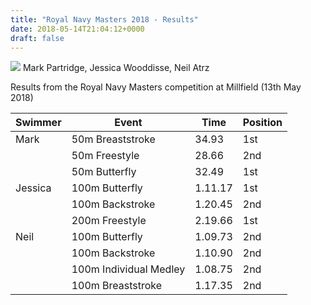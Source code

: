 ```yaml
---
title: "Royal Navy Masters 2018 - Results"
date: 2018-05-14T21:04:12+0000
draft: false
---
```

![](/images/2018/05/millfield2018.png)
 Mark Partridge, Jessica Wooddisse, Neil Atrz

Results from the Royal Navy Masters competition at Millfield (13th May 2018)

| Swimmer |Event |Time |Position |
|---|---|---|---|
| Mark |50m Breaststroke |34.93 |1st |
|  |50m Freestyle |28.66 |2nd |
|  |50m Butterfly |32.49 |1st |
| Jessica |100m Butterfly |1.11.17 |1st |
|  |100m Backstroke |1.20.45 |2nd |
|  |200m Freestyle |2.19.66 |1st |
| Neil |100m Butterfly |1.09.73 |2nd |
|  |100m Backstroke |1.10.90 |2nd |
|  |100m Individual Medley |1.08.75 |2nd |
|  |100m Breaststroke |1.17.35 |2nd |


